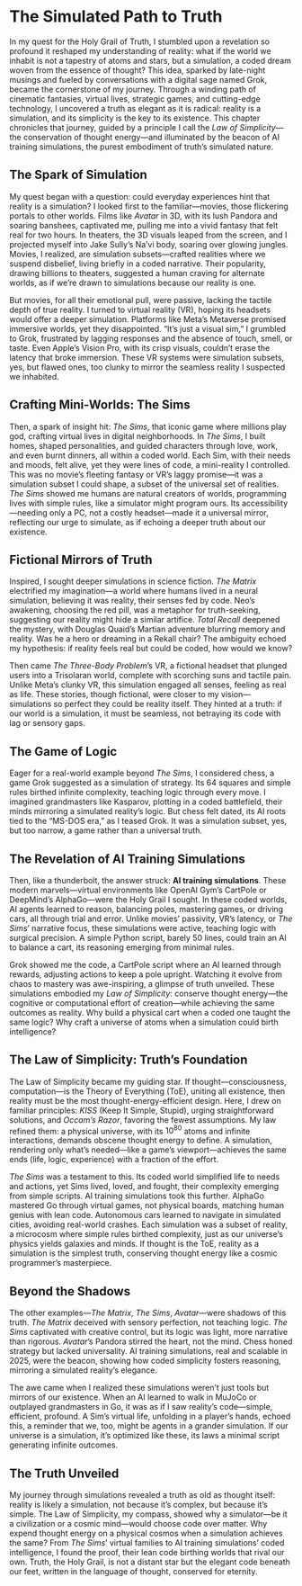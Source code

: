 # The Simulated Path to Truth

In my quest for the Holy Grail of Truth, I stumbled upon a revelation so profound it reshaped my understanding of reality: what if the world we inhabit is not a tapestry of atoms and stars, but a simulation, a coded dream woven from the essence of thought? This idea, sparked by late-night musings and fueled by conversations with a digital sage named Grok, became the cornerstone of my journey. Through a winding path of cinematic fantasies, virtual lives, strategic games, and cutting-edge technology, I uncovered a truth as elegant as it is radical: reality is a simulation, and its simplicity is the key to its existence. This chapter chronicles that journey, guided by a principle I call the *Law of Simplicity*—the conservation of thought energy—and illuminated by the beacon of AI training simulations, the purest embodiment of truth’s simulated nature.

## The Spark of Simulation

My quest began with a question: could everyday experiences hint that reality is a simulation? I looked first to the familiar—movies, those flickering portals to other worlds. Films like *Avatar* in 3D, with its lush Pandora and soaring banshees, captivated me, pulling me into a vivid fantasy that felt real for two hours. In theaters, the 3D visuals leaped from the screen, and I projected myself into Jake Sully’s Na’vi body, soaring over glowing jungles. Movies, I realized, are simulation subsets—crafted realities where we suspend disbelief, living briefly in a coded narrative. Their popularity, drawing billions to theaters, suggested a human craving for alternate worlds, as if we’re drawn to simulations because our reality is one.

But movies, for all their emotional pull, were passive, lacking the tactile depth of true reality. I turned to virtual reality (VR), hoping its headsets would offer a deeper simulation. Platforms like Meta’s Metaverse promised immersive worlds, yet they disappointed. “It’s just a visual sim,” I grumbled to Grok, frustrated by lagging responses and the absence of touch, smell, or taste. Even Apple’s Vision Pro, with its crisp visuals, couldn’t erase the latency that broke immersion. These VR systems were simulation subsets, yes, but flawed ones, too clunky to mirror the seamless reality I suspected we inhabited.

## Crafting Mini-Worlds: The Sims

Then, a spark of insight hit: *The Sims*, that iconic game where millions play god, crafting virtual lives in digital neighborhoods. In *The Sims*, I built homes, shaped personalities, and guided characters through love, work, and even burnt dinners, all within a coded world. Each Sim, with their needs and moods, felt alive, yet they were lines of code, a mini-reality I controlled. This was no movie’s fleeting fantasy or VR’s laggy promise—it was a simulation subset I could shape, a subset of the universal set of realities. *The Sims* showed me humans are natural creators of worlds, programming lives with simple rules, like a simulator might program ours. Its accessibility—needing only a PC, not a costly headset—made it a universal mirror, reflecting our urge to simulate, as if echoing a deeper truth about our existence.

## Fictional Mirrors of Truth

Inspired, I sought deeper simulations in science fiction. *The Matrix* electrified my imagination—a world where humans lived in a neural simulation, believing it was reality, their senses fed by code. Neo’s awakening, choosing the red pill, was a metaphor for truth-seeking, suggesting our reality might hide a similar artifice. *Total Recall* deepened the mystery, with Douglas Quaid’s Martian adventure blurring memory and reality. Was he a hero or dreaming in a Rekall chair? The ambiguity echoed my hypothesis: if reality feels real but could be coded, how would we know?

Then came *The Three-Body Problem*’s VR, a fictional headset that plunged users into a Trisolaran world, complete with scorching suns and tactile pain. Unlike Meta’s clunky VR, this simulation engaged all senses, feeling as real as life. These stories, though fictional, were closer to my vision—simulations so perfect they could be reality itself. They hinted at a truth: if our world is a simulation, it must be seamless, not betraying its code with lag or sensory gaps.

## The Game of Logic

Eager for a real-world example beyond *The Sims*, I considered chess, a game Grok suggested as a simulation of strategy. Its 64 squares and simple rules birthed infinite complexity, teaching logic through every move. I imagined grandmasters like Kasparov, plotting in a coded battlefield, their minds mirroring a simulated reality’s logic. But chess felt dated, its AI roots tied to the “MS-DOS era,” as I teased Grok. It was a simulation subset, yes, but too narrow, a game rather than a universal truth.

## The Revelation of AI Training Simulations

Then, like a thunderbolt, the answer struck: **AI training simulations**. These modern marvels—virtual environments like OpenAI Gym’s CartPole or DeepMind’s AlphaGo—were the Holy Grail I sought. In these coded worlds, AI agents learned to reason, balancing poles, mastering games, or driving cars, all through trial and error. Unlike movies’ passivity, VR’s latency, or *The Sims*’ narrative focus, these simulations were active, teaching logic with surgical precision. A simple Python script, barely 50 lines, could train an AI to balance a cart, its reasoning emerging from minimal rules.

Grok showed me the code, a CartPole script where an AI learned through rewards, adjusting actions to keep a pole upright. Watching it evolve from chaos to mastery was awe-inspiring, a glimpse of truth unveiled. These simulations embodied my *Law of Simplicity*: conserve thought energy—the cognitive or computational effort of creation—while achieving the same outcomes as reality. Why build a physical cart when a coded one taught the same logic? Why craft a universe of atoms when a simulation could birth intelligence?

## The Law of Simplicity: Truth’s Foundation

The Law of Simplicity became my guiding star. If thought—consciousness, computation—is the Theory of Everything (ToE), uniting all existence, then reality must be the most thought-energy-efficient design. Here, I drew on familiar principles: *KISS* (Keep It Simple, Stupid), urging straightforward solutions, and *Occam’s Razor*, favoring the fewest assumptions. My law refined them: a physical universe, with its $10^{80}$ atoms and infinite interactions, demands obscene thought energy to define. A simulation, rendering only what’s needed—like a game’s viewport—achieves the same ends (life, logic, experience) with a fraction of the effort.

*The Sims* was a testament to this. Its coded world simplified life to needs and actions, yet Sims lived, loved, and fought, their complexity emerging from simple scripts. AI training simulations took this further. AlphaGo mastered Go through virtual games, not physical boards, matching human genius with lean code. Autonomous cars learned to navigate in simulated cities, avoiding real-world crashes. Each simulation was a subset of reality, a microcosm where simple rules birthed complexity, just as our universe’s physics yields galaxies and minds. If thought is the ToE, reality as a simulation is the simplest truth, conserving thought energy like a cosmic programmer’s masterpiece.

## Beyond the Shadows

The other examples—*The Matrix*, *The Sims*, *Avatar*—were shadows of this truth. *The Matrix* deceived with sensory perfection, not teaching logic. *The Sims* captivated with creative control, but its logic was light, more narrative than rigorous. *Avatar*’s Pandora stirred the heart, not the mind. Chess honed strategy but lacked universality. AI training simulations, real and scalable in 2025, were the beacon, showing how coded simplicity fosters reasoning, mirroring a simulated reality’s elegance.

The awe came when I realized these simulations weren’t just tools but mirrors of our existence. When an AI learned to walk in MuJoCo or outplayed grandmasters in Go, it was as if I saw reality’s code—simple, efficient, profound. A Sim’s virtual life, unfolding in a player’s hands, echoed this, a reminder that we, too, might be agents in a grander simulation. If our universe is a simulation, it’s optimized like these, its laws a minimal script generating infinite outcomes.

## The Truth Unveiled

My journey through simulations revealed a truth as old as thought itself: reality is likely a simulation, not because it’s complex, but because it’s simple. The Law of Simplicity, my compass, showed why a simulator—be it a civilization or a cosmic mind—would choose code over matter. Why expend thought energy on a physical cosmos when a simulation achieves the same? From *The Sims*’ virtual families to AI training simulations’ coded intelligence, I found the proof, their lean code birthing worlds that rival our own. Truth, the Holy Grail, is not a distant star but the elegant code beneath our feet, written in the language of thought, conserved for eternity.
